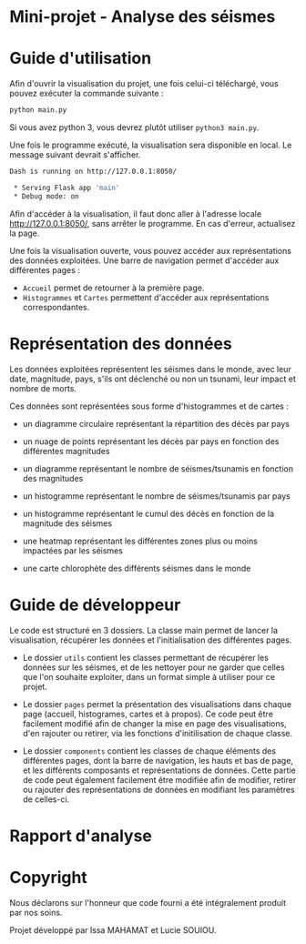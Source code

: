 # Mini-projet - Analyse des séismes

# Guide d'utilisation

Afin d'ouvrir la visualisation du projet, une fois celui-ci téléchargé, vous pouvez exécuter la commande suivante :

```bash
python main.py
```

Si vous avez python 3, vous devrez plutôt utiliser `python3 main.py`.

Une fois le programme exécuté, la visualisation sera disponible en local. Le message suivant devrait s'afficher.

```bash
Dash is running on http://127.0.0.1:8050/

 * Serving Flask app 'main'
 * Debug mode: on
 ```

Afin d'accéder à la visualisation, il faut donc aller à l'adresse locale http://127.0.0.1:8050/, sans arrêter le programme. En cas d'erreur, actualisez la page.

Une fois la visualisation ouverte, vous pouvez accéder aux représentations des données exploitées. Une barre de navigation permet d'accéder aux différentes pages : 

- `Accueil` permet de retourner à la première page.
- `Histogrammes` et `Cartes` permettent d'accéder aux représentations correspondantes.

# Représentation des données

Les données exploitées représentent les séismes dans le monde, avec leur date, magnitude, pays, s'ils ont déclenché ou non un tsunami, leur impact et nombre de morts.

Ces données sont représentées sous forme d'histogrammes et de cartes :

- un diagramme circulaire représentant la répartition des décès par pays

- un nuage de points représentant les décès par pays en fonction des différentes magnitudes

- un diagramme représentant le nombre de séismes/tsunamis en fonction des magnitudes

- un histogramme représentant le nombre de séismes/tsunamis par pays

- un histogramme représentant le cumul des décès en fonction de la magnitude des séismes

- une heatmap représentant les différentes zones plus ou moins impactées par les séismes

- une carte chlorophète des différents séismes dans le monde

# Guide de développeur

Le code est structuré en 3 dossiers. La classe main permet de lancer la visualisation, récupérer les données et l'initialisation des différentes pages.

- Le dossier `utils` contient les classes permettant de récupérer les données sur les séismes, et de les nettoyer pour ne garder que celles que l'on souhaite exploiter, dans un format simple à utiliser pour ce projet.

- Le dossier `pages` permet la présentation des visualisations dans chaque page (accueil, histogrames, cartes et à propos). Ce code peut être facilement modifié afin de changer la mise en page des visualisations, d'en rajouter ou retirer, via les fonctions d'initilisation de chaque classe.

- Le dossier `components` contient les classes de chaque éléments des différentes pages, dont la barre de navigation, les hauts et bas de page, et les différents composants et représentations de données. Cette partie de code peut également facilement être modifiée afin de modifier, retirer ou rajouter des représentations de données en modifiant les paramètres de celles-ci.

# Rapport d'analyse



# Copyright

Nous déclarons sur l'honneur que code fourni a été intégralement produit par nos soins.

Projet développé par Issa MAHAMAT et Lucie SOUIOU.